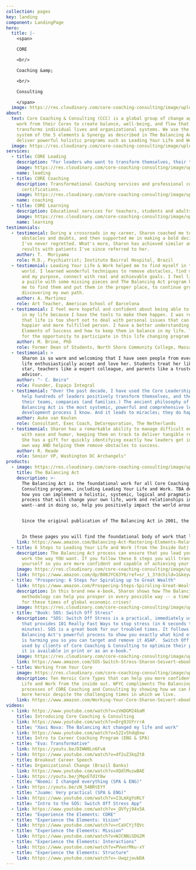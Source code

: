 ```yaml
---
collection: pages
key: landing
component: LandingPage
hero:
  title: |-
    <span>

    CORE

    <br/>

    Coaching &amp;

    <br/>

    Consulting

    </span>
  image: https://res.cloudinary.com/core-coaching-consulting/image/upload/v1596493058/pexels-pixabay-161154_uftaqi.jpg
about:
  text: Core Coaching & Consulting (CCC) is a global group of change agents who
    work from their Cores to create balance, well-being, and flow that
    transforms individual lives and organizational systems. We use the ancient
    system of the 5 elements & Synergy as described in The Balancing Act to
    deliver powerful holistic programs such as Leading Your Life and Work.
  image: https://res.cloudinary.com/core-coaching-consulting/image/upload/v1595111411/logo_feamvb.png
services:
  - title: CORE Leading
    description: "For leaders who want to transform themselves, their teams & companies. "
    image: https://res.cloudinary.com/core-coaching-consulting/image/upload/v1598279113/Core_Leading_2_dh5xd8.jpg
    name: leading
  - title: CORE Coaching
    description: Transformational Coaching services and professional coaching
      certifications.
    image: https://res.cloudinary.com/core-coaching-consulting/image/upload/v1598279507/Core_Coaching_cropped2_i4vxi2.jpg
    name: coaching
  - title: CORE Learning
    description: Educational services for teachers, students and adults in transition.
    image: https://res.cloudinary.com/core-coaching-consulting/image/upload/v1598276673/Core_learning_4_1_u3aepv.jpg
    name: learning
testimonials:
  - testimonial: During a crossroads in my career, Sharon coached me to overcome
      obstacles and doubts, and then supported me in making a bold decision that
      I've never regretted. What's more, Sharon has achieved similar amazing
      results with patients I've since referred to her.
    author: T.  Moriyama
    role: M.D., Psychiatrist; Instituto Bairral Hospital, Brazil
  - testimonial: Leading Your Life & Work helped me to find myself in this changing
      world. I learned wonderful techniques to remove obstacles, find my center
      and my purpose, connect with real and achievable goals. I feel like I had
      a puzzle with some missing pieces and The Balancing Act program has helped
      me to find them and put them in the proper place, to continue growing and
      discovering my own path.
    author: A. Martinez
    role: Art Teacher, American School of Barcelona
  - testimonial: I feel more hopeful and confident about being able to make changes
      in my life because I have the tools to make them happen. I was reminded
      that life is too short not to deal with personal issues that can make me a
      happier and more fulfilled person. I have a better understanding of the
      Elements of Success and how to keep them in balance in my life. Thank you
      for the opportunity to participate in this life changing program.
    author: M. Brine, PhD
    role: Former Dean of Students, North Shore Community College, Massachusetts
  - testimonial: >
      Sharon is so warm and welcoming that I have seen people from every walk of
      life enthusiastically accept and love her. Students treat her like a rock
      star, teachers like a expert colleague, and parents like a trusted
      advisor. 
    author: "- C. Beira"
    role: Founder, Espaço Integral
  - testimonial: "Over the past decade, I have used the Core Leadership program to
      help hundreds of leaders positively transform themselves, and therefore
      their teams, companies (and families.) The ancient philosophy of The
      Balancing Act is the most systemic, powerful and comprehensive leadership
      development process I know. And it leads to miracles; they do happen! "
    author: Auke van Keulen
    role: Consultant, Exec Coach, DeCoreporation, The Netherlands
  - testimonial: Sharon has a remarkable ability to manage difficult entrepreneurs
      with ease and humor, keeping them on track to deliver tangible results.
      She has a gift for quickly identifying exactly how leaders get in their
      own way AND helping them remove obstacles to success.
    author: R. Reade
    role: Senior VP, Washington DC Archangels"
products:
  - image: https://res.cloudinary.com/core-coaching-consulting/image/upload/v1600890104/TBA_Kindlecover_cropped_irfmvt.jpg
    title: The Balancing Act
    description: >-
      The Balancing Act is the foundational work for all Core Coaching &
      Consulting programs, including Leading Your Life and Work. TBA describes
      how you can implement a holistic, systemic, logical and pragmatic 6-step
      process that will change your own life, work and relationships in ways you
      want--and in doing so, help you positively impact the world around you. 


      Since the original publication of The Balancing Act in 2001, the ideas contained in these pages have grown into a global movement. Seivert has built an international network of business and educational colleagues, plus developed a comprehensive series of pragmatic programs, online assessments, supportive interventions, and practical measurements of progress--all of which have contributed to significantly increasing the odds of success for individuals and companies in transition.


      In these pages you will find the foundational body of work that led to this rich development of effective interventions for people from all walks of life, ranging from wealthy business owners and senior leaders to career changers to new entrepreneurs to beleaguered teachers, parents and at-risk youth. 
    link: https://www.amazon.com/Balancing-Act-Mastering-Elements-Relationships-ebook/dp/B07QGQG38H/ref=sr_1_1?dchild=1&keywords=the+balancing+act+seivert&qid=1600887520&s=books&sr=1-1
  - title: 6 Steps to Leading Your Life and Work (from the Inside Out)
    description: The Balancing Act process can ensure that you lead your life and
      work the way YOU want. If you follow these 6 steps you will transform
      yourself so you are more confident and capable of achieving your dreams
    image: https://res.cloudinary.com/core-coaching-consulting/image/upload/v1600964000/6_Steps_LYL_W_cover_yatpeq.jpg
    link: https://www.amazon.com/dp/B08JYC63Y6/ref=sr_1_3?dchild=1&keywords=6+steps+to+leading+your+life+and+work&qid=1600964053&s=books&sr=1-3
  - title: "Prospering: 6 Steps for Spiraling up to Great Wealth"
    link: https://www.amazon.com/Prospering-Steps-Spiraling-Great-Wealth-ebook/dp/B0831QTTSC/ref=sr_1_1?dchild=1&keywords=prospering+seivert&qid=1600888410&s=books&sr=1-1
    description: In this brand new e-book, Sharon shows how The Balancing Act
      methodology can help you prosper in every possible way -- a timely topic
      for these times of global economic crises!
    image: https://res.cloudinary.com/core-coaching-consulting/image/upload/v1600889276/Prospering_cover_bbx8cd.jpg
  - title: "Book: SOS: Switch Off Stress"
    description: "SOS: Switch Off Stress is a practical, immediately usable book
      that provides 101 Really Fast Ways to stop stress (in 6 seconds to 6
      minutes). SOS is a great book for our troubled times. It follows the The
      Balancing Act's powerful process to show you exactly what kind of stress
      is harming you so you can target and remove it ASAP.  Switch Off Stress is
      used by clients of Core Coaching & Consulting to optimize their progress.
      it is available in print or as an e-book."
    image: https://res.cloudinary.com/core-coaching-consulting/image/upload/v1594942999/sos-book_tc9jx9.jpg
    link: https://www.amazon.com/SOS-Switch-Stress-Sharon-Seivert-ebook/dp/B00H312T3A/ref=sr_1_1?dchild=1&keywords=switch+off+stress+seivert&qid=1600887576&s=books&sr=1-1
  - title: Working from Your Core
    image: https://res.cloudinary.com/core-coaching-consulting/image/upload/v1600888032/wfyccover_msrx27.jpg
    description: Ten Heroic Core Types that can help you more confidently Lead Your
      Life and Work from the inside out. WFYC compliments The Balancing Act
      processes of CORE Coaching and Consulting by showing how we can become
      more heroic despite the challenging times in which we live.
    link: https://www.amazon.com/Working-Your-Core-Sharon-Seivert-ebook/dp/B00J4BUQ2S/ref=sr_1_1?dchild=1&keywords=Working+from+Your+Core+seivert&qid=1600888309&s=books&sr=1-1
videos:
  - link: https://www.youtube.com/watch?v=zVmDGM24baM
    title: Introducing Core Coaching & Consulting
  - link: https://www.youtube.com/watch?v=Drg9JUYrrrA
    title: "Xavi Nova: The Balancing Act changed my life and work"
  - link: https://www.youtube.com/watch?v=52Iv5hdqDxw
    title: Intro to Career Coaching Program (ENG & SPA)
  - title: "Eva: Transformative"
    link: https://youtu.be/DIWW0Ln6FvA
  - link: https://www.youtube.com/watch?v=df2uZ3kqZt8
    title: Breakout Career Speech
  - title: Organizational Change (Brazil Banks)
    link: https://www.youtube.com/watch?v=XQdlMuzwBAE
  - link: https://youtu.be/jMqxETd1Y8w
    title: "Noemi: I changed everything (SPA & ENG)"
  - link: https://youtu.be/zN_54BRtEYY
    title: "Juame: Very practical (SPA & ENG)"
  - link: https://www.youtube.com/watch?v=I3LmXgYoRLY
    title: "Intro to the SOS: Switch Off Stress App"
  - link: https://www.youtube.com/watch?v=_QVfyj94x5A
    title: "Experience the Elements: CORE"
  - title: "Experience the Elements: Vision"
    link: https://www.youtube.com/watch?v=rCaVCYjfQVc
  - title: "Experience the Elements: Mission"
    link: https://www.youtube.com/watch?v=WJCNNiSDG2M
  - title: "Experience the Elements: Interactions"
    link: https://www.youtube.com/watch?v=PVwxrMku-xY
  - title: "Experience the Elements: Structure"
    link: https://www.youtube.com/watch?v=-UwqzjoubDA
---
```

